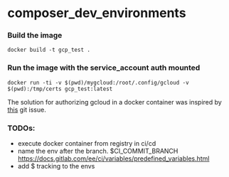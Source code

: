 # composer_dev_environments

### Build the image
```
docker build -t gcp_test .
```

### Run the image with the service_account auth mounted 
```
docker run -ti -v $(pwd)/mygcloud:/root/.config/gcloud -v $(pwd):/tmp/certs gcp_test:latest
```

The solution for authorizing gcloud in a docker container was inspired by [this](https://github.com/GoogleCloudPlatform/cloud-sdk-docker/issues/152#event-1933393673) git issue.

### TODOs: 
- execute docker container from registry in ci/cd
- name the env after the branch. $CI_COMMIT_BRANCH https://docs.gitlab.com/ee/ci/variables/predefined_variables.html
- add $ tracking to the envs
